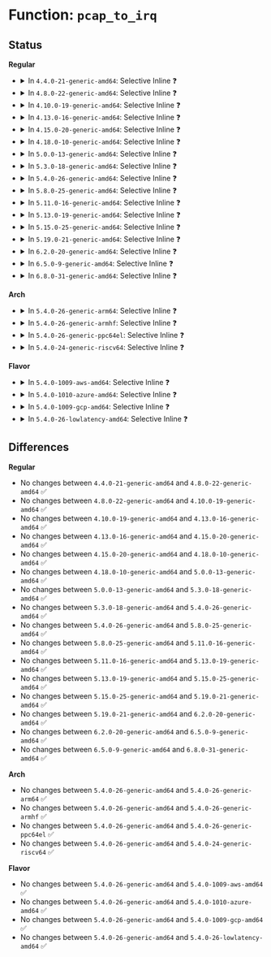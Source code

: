 # Function: <code>pcap_to_irq</code>

## Status
<b>Regular</b>
<ul>
<li>
<details>
<summary>In <code>4.4.0-21-generic-amd64</code>: Selective Inline ❓</summary>

```c
int pcap_to_irq(struct pcap_chip * pcap, int irq)
```

```json
{
  "name": "pcap_to_irq",
  "collision_type": "Unique Global",
  "inline_type": "Selective",
  "funcs": [
    {
      "addr": 18446744071584657424,
      "name": "pcap_to_irq",
      "external": true,
      "loc": "drivers/mfd/ezx-pcap.c:141",
      "file": "drivers/mfd/ezx-pcap.c",
      "inline": "not declared, inlined",
      "caller_inline": [],
      "caller_func": []
    }
  ],
  "symbols": [
    {
      "addr": 18446744071584657424,
      "name": "pcap_to_irq",
      "section": ".text",
      "bind": "STB_GLOBAL",
      "size": 16
    }
  ]
}
```
</details>
</li>
<li>
<details>
<summary>In <code>4.8.0-22-generic-amd64</code>: Selective Inline ❓</summary>

```c
int pcap_to_irq(struct pcap_chip * pcap, int irq)
```

```json
{
  "name": "pcap_to_irq",
  "collision_type": "Unique Global",
  "inline_type": "Selective",
  "funcs": [
    {
      "addr": 18446744071585009264,
      "name": "pcap_to_irq",
      "external": true,
      "loc": "drivers/mfd/ezx-pcap.c:141",
      "file": "drivers/mfd/ezx-pcap.c",
      "inline": "not declared, inlined",
      "caller_inline": [
        "drivers/mfd/ezx-pcap.c:ezx_pcap_probe"
      ],
      "caller_func": []
    }
  ],
  "symbols": [
    {
      "addr": 18446744071585006192,
      "name": "pcap_to_irq",
      "section": ".text",
      "bind": "STB_GLOBAL",
      "size": 16
    }
  ]
}
```
</details>
</li>
<li>
<details>
<summary>In <code>4.10.0-19-generic-amd64</code>: Selective Inline ❓</summary>

```c
int pcap_to_irq(struct pcap_chip * pcap, int irq)
```

```json
{
  "name": "pcap_to_irq",
  "collision_type": "Unique Global",
  "inline_type": "Selective",
  "funcs": [
    {
      "addr": 18446744071585192717,
      "name": "pcap_to_irq",
      "external": true,
      "loc": "drivers/mfd/ezx-pcap.c:141",
      "file": "drivers/mfd/ezx-pcap.c",
      "inline": "not declared, inlined",
      "caller_inline": [
        "drivers/mfd/ezx-pcap.c:ezx_pcap_probe"
      ],
      "caller_func": []
    }
  ],
  "symbols": [
    {
      "addr": 18446744071585189648,
      "name": "pcap_to_irq",
      "section": ".text",
      "bind": "STB_GLOBAL",
      "size": 16
    }
  ]
}
```
</details>
</li>
<li>
<details>
<summary>In <code>4.13.0-16-generic-amd64</code>: Selective Inline ❓</summary>

```c
int pcap_to_irq(struct pcap_chip * pcap, int irq)
```

```json
{
  "name": "pcap_to_irq",
  "collision_type": "Unique Global",
  "inline_type": "Selective",
  "funcs": [
    {
      "addr": 18446744071585274882,
      "name": "pcap_to_irq",
      "external": true,
      "loc": "drivers/mfd/ezx-pcap.c:141",
      "file": "drivers/mfd/ezx-pcap.c",
      "inline": "not declared, inlined",
      "caller_inline": [
        "drivers/mfd/ezx-pcap.c:ezx_pcap_probe"
      ],
      "caller_func": []
    }
  ],
  "symbols": [
    {
      "addr": 18446744071585271792,
      "name": "pcap_to_irq",
      "section": ".text",
      "bind": "STB_GLOBAL",
      "size": 16
    }
  ]
}
```
</details>
</li>
<li>
<details>
<summary>In <code>4.15.0-20-generic-amd64</code>: Selective Inline ❓</summary>

```c
int pcap_to_irq(struct pcap_chip * pcap, int irq)
```

```json
{
  "name": "pcap_to_irq",
  "collision_type": "Unique Global",
  "inline_type": "Selective",
  "funcs": [
    {
      "addr": 18446744071585702962,
      "name": "pcap_to_irq",
      "external": true,
      "loc": "drivers/mfd/ezx-pcap.c:141",
      "file": "drivers/mfd/ezx-pcap.c",
      "inline": "not declared, inlined",
      "caller_inline": [
        "drivers/mfd/ezx-pcap.c:ezx_pcap_probe"
      ],
      "caller_func": []
    }
  ],
  "symbols": [
    {
      "addr": 18446744071585699856,
      "name": "pcap_to_irq",
      "section": ".text",
      "bind": "STB_GLOBAL",
      "size": 16
    }
  ]
}
```
</details>
</li>
<li>
<details>
<summary>In <code>4.18.0-10-generic-amd64</code>: Selective Inline ❓</summary>

```c
int pcap_to_irq(struct pcap_chip * pcap, int irq)
```

```json
{
  "name": "pcap_to_irq",
  "collision_type": "Unique Global",
  "inline_type": "Selective",
  "funcs": [
    {
      "addr": 18446744071585948994,
      "name": "pcap_to_irq",
      "external": true,
      "loc": "drivers/mfd/ezx-pcap.c:141",
      "file": "drivers/mfd/ezx-pcap.c",
      "inline": "not declared, inlined",
      "caller_inline": [
        "drivers/mfd/ezx-pcap.c:ezx_pcap_probe"
      ],
      "caller_func": []
    }
  ],
  "symbols": [
    {
      "addr": 18446744071585945936,
      "name": "pcap_to_irq",
      "section": ".text",
      "bind": "STB_GLOBAL",
      "size": 16
    }
  ]
}
```
</details>
</li>
<li>
<details>
<summary>In <code>5.0.0-13-generic-amd64</code>: Selective Inline ❓</summary>

```c
int pcap_to_irq(struct pcap_chip * pcap, int irq)
```

```json
{
  "name": "pcap_to_irq",
  "collision_type": "Unique Global",
  "inline_type": "Selective",
  "funcs": [
    {
      "addr": 18446744071586085186,
      "name": "pcap_to_irq",
      "external": true,
      "loc": "drivers/mfd/ezx-pcap.c:141",
      "file": "drivers/mfd/ezx-pcap.c",
      "inline": "not declared, inlined",
      "caller_inline": [
        "drivers/mfd/ezx-pcap.c:ezx_pcap_probe"
      ],
      "caller_func": []
    }
  ],
  "symbols": [
    {
      "addr": 18446744071586082112,
      "name": "pcap_to_irq",
      "section": ".text",
      "bind": "STB_GLOBAL",
      "size": 16
    }
  ]
}
```
</details>
</li>
<li>
<details>
<summary>In <code>5.3.0-18-generic-amd64</code>: Selective Inline ❓</summary>

```c
int pcap_to_irq(struct pcap_chip * pcap, int irq)
```

```json
{
  "name": "pcap_to_irq",
  "collision_type": "Unique Global",
  "inline_type": "Selective",
  "funcs": [
    {
      "addr": 18446744071586320642,
      "name": "pcap_to_irq",
      "external": true,
      "loc": "drivers/mfd/ezx-pcap.c:137",
      "file": "drivers/mfd/ezx-pcap.c",
      "inline": "not declared, inlined",
      "caller_inline": [
        "drivers/mfd/ezx-pcap.c:ezx_pcap_probe"
      ],
      "caller_func": []
    }
  ],
  "symbols": [
    {
      "addr": 18446744071586317616,
      "name": "pcap_to_irq",
      "section": ".text",
      "bind": "STB_GLOBAL",
      "size": 16
    }
  ]
}
```
</details>
</li>
<li>
<details>
<summary>In <code>5.4.0-26-generic-amd64</code>: Selective Inline ❓</summary>

```c
int pcap_to_irq(struct pcap_chip * pcap, int irq)
```

```json
{
  "name": "pcap_to_irq",
  "collision_type": "Unique Global",
  "inline_type": "Selective",
  "funcs": [
    {
      "addr": 18446744071586468449,
      "name": "pcap_to_irq",
      "external": true,
      "loc": "drivers/mfd/ezx-pcap.c:140",
      "file": "drivers/mfd/ezx-pcap.c",
      "inline": "not declared, inlined",
      "caller_inline": [
        "drivers/mfd/ezx-pcap.c:ezx_pcap_probe"
      ],
      "caller_func": []
    }
  ],
  "symbols": [
    {
      "addr": 18446744071586465728,
      "name": "pcap_to_irq",
      "section": ".text",
      "bind": "STB_GLOBAL",
      "size": 16
    }
  ]
}
```
</details>
</li>
<li>
<details>
<summary>In <code>5.8.0-25-generic-amd64</code>: Selective Inline ❓</summary>

```c
int pcap_to_irq(struct pcap_chip * pcap, int irq)
```

```json
{
  "name": "pcap_to_irq",
  "collision_type": "Unique Global",
  "inline_type": "Selective",
  "funcs": [
    {
      "addr": 18446744071587246169,
      "name": "pcap_to_irq",
      "external": true,
      "loc": "drivers/mfd/ezx-pcap.c:140",
      "file": "drivers/mfd/ezx-pcap.c",
      "inline": "not declared, inlined",
      "caller_inline": [
        "drivers/mfd/ezx-pcap.c:ezx_pcap_probe"
      ],
      "caller_func": []
    }
  ],
  "symbols": [
    {
      "addr": 18446744071587242304,
      "name": "pcap_to_irq",
      "section": ".text",
      "bind": "STB_GLOBAL",
      "size": 16
    }
  ]
}
```
</details>
</li>
<li>
<details>
<summary>In <code>5.11.0-16-generic-amd64</code>: Selective Inline ❓</summary>

```c
int pcap_to_irq(struct pcap_chip * pcap, int irq)
```

```json
{
  "name": "pcap_to_irq",
  "collision_type": "Unique Global",
  "inline_type": "Selective",
  "funcs": [
    {
      "addr": 18446744071587315433,
      "name": "pcap_to_irq",
      "external": true,
      "loc": "drivers/mfd/ezx-pcap.c:140",
      "file": "drivers/mfd/ezx-pcap.c",
      "inline": "not declared, inlined",
      "caller_inline": [
        "drivers/mfd/ezx-pcap.c:ezx_pcap_probe"
      ],
      "caller_func": []
    }
  ],
  "symbols": [
    {
      "addr": 18446744071587311568,
      "name": "pcap_to_irq",
      "section": ".text",
      "bind": "STB_GLOBAL",
      "size": 16
    }
  ]
}
```
</details>
</li>
<li>
<details>
<summary>In <code>5.13.0-19-generic-amd64</code>: Selective Inline ❓</summary>

```c
int pcap_to_irq(struct pcap_chip * pcap, int irq)
```

```json
{
  "name": "pcap_to_irq",
  "collision_type": "Unique Global",
  "inline_type": "Selective",
  "funcs": [
    {
      "addr": 18446744071587202521,
      "name": "pcap_to_irq",
      "external": true,
      "loc": "drivers/mfd/ezx-pcap.c:140",
      "file": "drivers/mfd/ezx-pcap.c",
      "inline": "not declared, inlined",
      "caller_inline": [
        "drivers/mfd/ezx-pcap.c:ezx_pcap_probe"
      ],
      "caller_func": []
    }
  ],
  "symbols": [
    {
      "addr": 18446744071587198704,
      "name": "pcap_to_irq",
      "section": ".text",
      "bind": "STB_GLOBAL",
      "size": 16
    }
  ]
}
```
</details>
</li>
<li>
<details>
<summary>In <code>5.15.0-25-generic-amd64</code>: Selective Inline ❓</summary>

```c
int pcap_to_irq(struct pcap_chip * pcap, int irq)
```

```json
{
  "name": "pcap_to_irq",
  "collision_type": "Unique Global",
  "inline_type": "Selective",
  "funcs": [
    {
      "addr": 18446744071587764777,
      "name": "pcap_to_irq",
      "external": true,
      "loc": "drivers/mfd/ezx-pcap.c:140",
      "file": "drivers/mfd/ezx-pcap.c",
      "inline": "not declared, inlined",
      "caller_inline": [
        "drivers/mfd/ezx-pcap.c:ezx_pcap_probe"
      ],
      "caller_func": []
    }
  ],
  "symbols": [
    {
      "addr": 18446744071587760672,
      "name": "pcap_to_irq",
      "section": ".text",
      "bind": "STB_GLOBAL",
      "size": 16
    }
  ]
}
```
</details>
</li>
<li>
<details>
<summary>In <code>5.19.0-21-generic-amd64</code>: Selective Inline ❓</summary>

```c
int pcap_to_irq(struct pcap_chip * pcap, int irq)
```

```json
{
  "name": "pcap_to_irq",
  "collision_type": "Unique Global",
  "inline_type": "Selective",
  "funcs": [
    {
      "addr": 18446744071589110413,
      "name": "pcap_to_irq",
      "external": true,
      "loc": "drivers/mfd/ezx-pcap.c:140",
      "file": "drivers/mfd/ezx-pcap.c",
      "inline": "not declared, inlined",
      "caller_inline": [
        "drivers/mfd/ezx-pcap.c:ezx_pcap_probe"
      ],
      "caller_func": []
    }
  ],
  "symbols": [
    {
      "addr": 18446744071589106000,
      "name": "pcap_to_irq",
      "section": ".text",
      "bind": "STB_GLOBAL",
      "size": 24
    }
  ]
}
```
</details>
</li>
<li>
<details>
<summary>In <code>6.2.0-20-generic-amd64</code>: Selective Inline ❓</summary>

```c
int pcap_to_irq(struct pcap_chip * pcap, int irq)
```

```json
{
  "name": "pcap_to_irq",
  "collision_type": "Unique Global",
  "inline_type": "Selective",
  "funcs": [
    {
      "addr": 18446744071590647581,
      "name": "pcap_to_irq",
      "external": true,
      "loc": "drivers/mfd/ezx-pcap.c:140",
      "file": "drivers/mfd/ezx-pcap.c",
      "inline": "not declared, inlined",
      "caller_inline": [
        "drivers/mfd/ezx-pcap.c:ezx_pcap_probe"
      ],
      "caller_func": []
    }
  ],
  "symbols": [
    {
      "addr": 18446744071590642864,
      "name": "pcap_to_irq",
      "section": ".text",
      "bind": "STB_GLOBAL",
      "size": 24
    }
  ]
}
```
</details>
</li>
<li>
<details>
<summary>In <code>6.5.0-9-generic-amd64</code>: Selective Inline ❓</summary>

```c
int pcap_to_irq(struct pcap_chip * pcap, int irq)
```

```json
{
  "name": "pcap_to_irq",
  "collision_type": "Unique Global",
  "inline_type": "Selective",
  "funcs": [
    {
      "addr": 18446744071590988431,
      "name": "pcap_to_irq",
      "external": true,
      "loc": "drivers/mfd/ezx-pcap.c:140",
      "file": "drivers/mfd/ezx-pcap.c",
      "inline": "not declared, inlined",
      "caller_inline": [
        "drivers/mfd/ezx-pcap.c:ezx_pcap_probe"
      ],
      "caller_func": []
    }
  ],
  "symbols": [
    {
      "addr": 18446744071590983712,
      "name": "pcap_to_irq",
      "section": ".text",
      "bind": "STB_GLOBAL",
      "size": 24
    }
  ]
}
```
</details>
</li>
<li>
<details>
<summary>In <code>6.8.0-31-generic-amd64</code>: Selective Inline ❓</summary>

```c
int pcap_to_irq(struct pcap_chip * pcap, int irq)
```

```json
{
  "name": "pcap_to_irq",
  "collision_type": "Unique Global",
  "inline_type": "Selective",
  "funcs": [
    {
      "addr": 18446744071591332447,
      "name": "pcap_to_irq",
      "external": true,
      "loc": "drivers/mfd/ezx-pcap.c:140",
      "file": "drivers/mfd/ezx-pcap.c",
      "inline": "not declared, inlined",
      "caller_inline": [
        "drivers/mfd/ezx-pcap.c:ezx_pcap_probe"
      ],
      "caller_func": []
    }
  ],
  "symbols": [
    {
      "addr": 18446744071591327680,
      "name": "pcap_to_irq",
      "section": ".text",
      "bind": "STB_GLOBAL",
      "size": 24
    }
  ]
}
```
</details>
</li>
</ul>
<b>Arch</b>
<ul>
<li>
<details>
<summary>In <code>5.4.0-26-generic-arm64</code>: Selective Inline ❓</summary>

```c
int pcap_to_irq(struct pcap_chip * pcap, int irq)
```

```json
{
  "name": "pcap_to_irq",
  "collision_type": "Unique Global",
  "inline_type": "Selective",
  "funcs": [
    {
      "addr": 18446603336499335492,
      "name": "pcap_to_irq",
      "external": true,
      "loc": "drivers/mfd/ezx-pcap.c:140",
      "file": "drivers/mfd/ezx-pcap.c",
      "inline": "not declared, inlined",
      "caller_inline": [
        "drivers/mfd/ezx-pcap.c:ezx_pcap_probe"
      ],
      "caller_func": []
    }
  ],
  "symbols": [
    {
      "addr": 18446603336499333616,
      "name": "pcap_to_irq",
      "section": ".text",
      "bind": "STB_GLOBAL",
      "size": 48
    }
  ]
}
```
</details>
</li>
<li>
<details>
<summary>In <code>5.4.0-26-generic-armhf</code>: Selective Inline ❓</summary>

```c
int pcap_to_irq(struct pcap_chip * pcap, int irq)
```

```json
{
  "name": "pcap_to_irq",
  "collision_type": "Unique Global",
  "inline_type": "Selective",
  "funcs": [
    {
      "addr": 3231886080,
      "name": "pcap_to_irq",
      "external": true,
      "loc": "drivers/mfd/ezx-pcap.c:140",
      "file": "drivers/mfd/ezx-pcap.c",
      "inline": "not declared, inlined",
      "caller_inline": [
        "drivers/mfd/ezx-pcap.c:ezx_pcap_probe"
      ],
      "caller_func": []
    }
  ],
  "symbols": [
    {
      "addr": 3231882924,
      "name": "pcap_to_irq",
      "section": ".text",
      "bind": "STB_GLOBAL",
      "size": 32
    }
  ]
}
```
</details>
</li>
<li>
<details>
<summary>In <code>5.4.0-26-generic-ppc64el</code>: Selective Inline ❓</summary>

```c
int pcap_to_irq(struct pcap_chip * pcap, int irq)
```

```json
{
  "name": "pcap_to_irq",
  "collision_type": "Unique Global",
  "inline_type": "Selective",
  "funcs": [
    {
      "addr": 13835058055292560676,
      "name": "pcap_to_irq",
      "external": true,
      "loc": "drivers/mfd/ezx-pcap.c:140",
      "file": "drivers/mfd/ezx-pcap.c",
      "inline": "not declared, inlined",
      "caller_inline": [
        "drivers/mfd/ezx-pcap.c:ezx_pcap_probe"
      ],
      "caller_func": []
    }
  ],
  "symbols": [
    {
      "addr": 13835058055292556384,
      "name": "pcap_to_irq",
      "section": ".text",
      "bind": "STB_GLOBAL",
      "size": 24
    }
  ]
}
```
</details>
</li>
<li>
<details>
<summary>In <code>5.4.0-24-generic-riscv64</code>: Selective Inline ❓</summary>

```c
int pcap_to_irq(struct pcap_chip * pcap, int irq)
```

```json
{
  "name": "pcap_to_irq",
  "collision_type": "Unique Global",
  "inline_type": "Selective",
  "funcs": [
    {
      "addr": 18446743936276581264,
      "name": "pcap_to_irq",
      "external": true,
      "loc": "drivers/mfd/ezx-pcap.c:140",
      "file": "drivers/mfd/ezx-pcap.c",
      "inline": "not declared, inlined",
      "caller_inline": [
        "drivers/mfd/ezx-pcap.c:ezx_pcap_probe"
      ],
      "caller_func": []
    }
  ],
  "symbols": [
    {
      "addr": 18446743936276578614,
      "name": "pcap_to_irq",
      "section": ".text",
      "bind": "STB_GLOBAL",
      "size": 44
    }
  ]
}
```
</details>
</li>
</ul>
<b>Flavor</b>
<ul>
<li>
<details>
<summary>In <code>5.4.0-1009-aws-amd64</code>: Selective Inline ❓</summary>

```c
int pcap_to_irq(struct pcap_chip * pcap, int irq)
```

```json
{
  "name": "pcap_to_irq",
  "collision_type": "Unique Global",
  "inline_type": "Selective",
  "funcs": [
    {
      "addr": 18446744071586198273,
      "name": "pcap_to_irq",
      "external": true,
      "loc": "drivers/mfd/ezx-pcap.c:140",
      "file": "drivers/mfd/ezx-pcap.c",
      "inline": "not declared, inlined",
      "caller_inline": [
        "drivers/mfd/ezx-pcap.c:ezx_pcap_probe"
      ],
      "caller_func": []
    }
  ],
  "symbols": [
    {
      "addr": 18446744071586195552,
      "name": "pcap_to_irq",
      "section": ".text",
      "bind": "STB_GLOBAL",
      "size": 16
    }
  ]
}
```
</details>
</li>
<li>
<details>
<summary>In <code>5.4.0-1010-azure-amd64</code>: Selective Inline ❓</summary>

```c
int pcap_to_irq(struct pcap_chip * pcap, int irq)
```

```json
{
  "name": "pcap_to_irq",
  "collision_type": "Unique Global",
  "inline_type": "Selective",
  "funcs": [
    {
      "addr": 18446744071586017537,
      "name": "pcap_to_irq",
      "external": true,
      "loc": "drivers/mfd/ezx-pcap.c:140",
      "file": "drivers/mfd/ezx-pcap.c",
      "inline": "not declared, inlined",
      "caller_inline": [
        "drivers/mfd/ezx-pcap.c:ezx_pcap_probe"
      ],
      "caller_func": []
    }
  ],
  "symbols": [
    {
      "addr": 18446744071586014832,
      "name": "pcap_to_irq",
      "section": ".text",
      "bind": "STB_GLOBAL",
      "size": 16
    }
  ]
}
```
</details>
</li>
<li>
<details>
<summary>In <code>5.4.0-1009-gcp-amd64</code>: Selective Inline ❓</summary>

```c
int pcap_to_irq(struct pcap_chip * pcap, int irq)
```

```json
{
  "name": "pcap_to_irq",
  "collision_type": "Unique Global",
  "inline_type": "Selective",
  "funcs": [
    {
      "addr": 18446744071586416417,
      "name": "pcap_to_irq",
      "external": true,
      "loc": "drivers/mfd/ezx-pcap.c:140",
      "file": "drivers/mfd/ezx-pcap.c",
      "inline": "not declared, inlined",
      "caller_inline": [
        "drivers/mfd/ezx-pcap.c:ezx_pcap_probe"
      ],
      "caller_func": []
    }
  ],
  "symbols": [
    {
      "addr": 18446744071586413696,
      "name": "pcap_to_irq",
      "section": ".text",
      "bind": "STB_GLOBAL",
      "size": 16
    }
  ]
}
```
</details>
</li>
<li>
<details>
<summary>In <code>5.4.0-26-lowlatency-amd64</code>: Selective Inline ❓</summary>

```c
int pcap_to_irq(struct pcap_chip * pcap, int irq)
```

```json
{
  "name": "pcap_to_irq",
  "collision_type": "Unique Global",
  "inline_type": "Selective",
  "funcs": [
    {
      "addr": 18446744071586528433,
      "name": "pcap_to_irq",
      "external": true,
      "loc": "drivers/mfd/ezx-pcap.c:140",
      "file": "drivers/mfd/ezx-pcap.c",
      "inline": "not declared, inlined",
      "caller_inline": [
        "drivers/mfd/ezx-pcap.c:ezx_pcap_probe"
      ],
      "caller_func": []
    }
  ],
  "symbols": [
    {
      "addr": 18446744071586525376,
      "name": "pcap_to_irq",
      "section": ".text",
      "bind": "STB_GLOBAL",
      "size": 16
    }
  ]
}
```
</details>
</li>
</ul>

## Differences
<b>Regular</b>
<ul>
<li>
No changes between <code>4.4.0-21-generic-amd64</code> and <code>4.8.0-22-generic-amd64</code> ✅
</li>
<li>
No changes between <code>4.8.0-22-generic-amd64</code> and <code>4.10.0-19-generic-amd64</code> ✅
</li>
<li>
No changes between <code>4.10.0-19-generic-amd64</code> and <code>4.13.0-16-generic-amd64</code> ✅
</li>
<li>
No changes between <code>4.13.0-16-generic-amd64</code> and <code>4.15.0-20-generic-amd64</code> ✅
</li>
<li>
No changes between <code>4.15.0-20-generic-amd64</code> and <code>4.18.0-10-generic-amd64</code> ✅
</li>
<li>
No changes between <code>4.18.0-10-generic-amd64</code> and <code>5.0.0-13-generic-amd64</code> ✅
</li>
<li>
No changes between <code>5.0.0-13-generic-amd64</code> and <code>5.3.0-18-generic-amd64</code> ✅
</li>
<li>
No changes between <code>5.3.0-18-generic-amd64</code> and <code>5.4.0-26-generic-amd64</code> ✅
</li>
<li>
No changes between <code>5.4.0-26-generic-amd64</code> and <code>5.8.0-25-generic-amd64</code> ✅
</li>
<li>
No changes between <code>5.8.0-25-generic-amd64</code> and <code>5.11.0-16-generic-amd64</code> ✅
</li>
<li>
No changes between <code>5.11.0-16-generic-amd64</code> and <code>5.13.0-19-generic-amd64</code> ✅
</li>
<li>
No changes between <code>5.13.0-19-generic-amd64</code> and <code>5.15.0-25-generic-amd64</code> ✅
</li>
<li>
No changes between <code>5.15.0-25-generic-amd64</code> and <code>5.19.0-21-generic-amd64</code> ✅
</li>
<li>
No changes between <code>5.19.0-21-generic-amd64</code> and <code>6.2.0-20-generic-amd64</code> ✅
</li>
<li>
No changes between <code>6.2.0-20-generic-amd64</code> and <code>6.5.0-9-generic-amd64</code> ✅
</li>
<li>
No changes between <code>6.5.0-9-generic-amd64</code> and <code>6.8.0-31-generic-amd64</code> ✅
</li>
</ul>
<b>Arch</b>
<ul>
<li>
No changes between <code>5.4.0-26-generic-amd64</code> and <code>5.4.0-26-generic-arm64</code> ✅
</li>
<li>
No changes between <code>5.4.0-26-generic-amd64</code> and <code>5.4.0-26-generic-armhf</code> ✅
</li>
<li>
No changes between <code>5.4.0-26-generic-amd64</code> and <code>5.4.0-26-generic-ppc64el</code> ✅
</li>
<li>
No changes between <code>5.4.0-26-generic-amd64</code> and <code>5.4.0-24-generic-riscv64</code> ✅
</li>
</ul>
<b>Flavor</b>
<ul>
<li>
No changes between <code>5.4.0-26-generic-amd64</code> and <code>5.4.0-1009-aws-amd64</code> ✅
</li>
<li>
No changes between <code>5.4.0-26-generic-amd64</code> and <code>5.4.0-1010-azure-amd64</code> ✅
</li>
<li>
No changes between <code>5.4.0-26-generic-amd64</code> and <code>5.4.0-1009-gcp-amd64</code> ✅
</li>
<li>
No changes between <code>5.4.0-26-generic-amd64</code> and <code>5.4.0-26-lowlatency-amd64</code> ✅
</li>
</ul>
